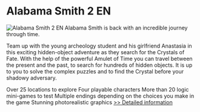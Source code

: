 # Alabama Smith 2 EN
![Alabama Smith 2 EN](https://mycommerce.akamaized.net/api/pimages/P300367794/BIG/300367794.JPG)
Alabama Smith is back with an incredible journey through time.

Team up with the young archeology student and his girlfriend Anastasia in this exciting hidden-object adventure as they search for the Crystals of Fate. With the help of the powerful Amulet of Time you can travel between the present and the past, to search for hundreds of hidden objects. It is up to you to solve the complex puzzles and to find the Crystal before your shadowy adversary.

Over 25 locations to explore
Four playable characters
More than 20 logic mini-games to test
Multiple endings depending on the choices you make in the game
Stunning photorealistic graphics
[>> Detailed information](https://secure.shareit.com/shareit/product.html?productid=300367794&affiliateid=200057808)